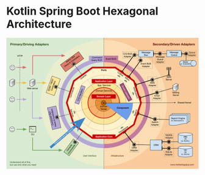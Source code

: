# Kotlin Spring Boot Hexagonal Architecture

![hexagonal-architecture.png](doc%2F.image%2Fhexagonal-architecture.png)
